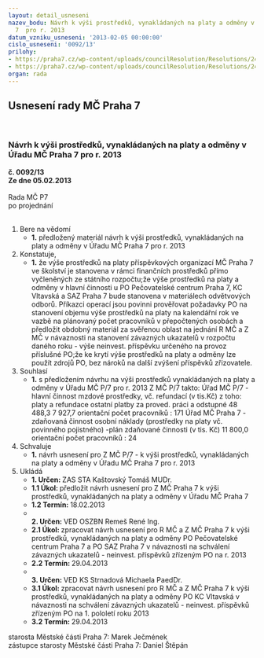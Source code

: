 ```yaml
---
layout: detail_usneseni
nazev_bodu: Návrh k výši prostředků, vynakládaných na platy a odměny v Úřadu MČ Praha
  7  pro r. 2013
datum_vzniku_usneseni: '2013-02-05 00:00:00'
cislo_usneseni: '0092/13'
prilohy:
- https://praha7.cz/wp-content/uploads/councilResolution/Resolutions/24289/8-13-is_kt0001.pdf
- https://praha7.cz/wp-content/uploads/councilResolution/Resolutions/24289/8-13-MZDY_2013_ZM%c4%8c_usnesen%c3%ad2.doc
organ: rada
---
```

<div id="ucUsn_pList" class="usn">
	<span><h2>Usnesení rady MČ Praha 7 </h2>
<br></span><div class="standBody">
<span><h3>Návrh k výši prostředků, vynakládaných na platy a odměny v Úřadu MČ Praha 7  pro r. 2013</h3></span><div class="center">
		<strong>č. 0092/13</strong><br>
	</div>
<div class="center">
		<strong>Ze dne 05.02.2013</strong><br><br>
	</div>Rada MČ P7<br> po projednání<br><br><ol>
<li>Bere na vědomí<ul><li>
<strong>1.</strong> předložený materiál návrh k výši prostředků, vynakládaných na platy a odměny v Úřadu MČ Praha 7  pro r. 2013</li></ul>
</li>
<li>Konstatuje,<ul><li>
<strong>1.</strong> že výše prostředků na platy příspěvkových organizací MČ Praha 7 ve školství je stanovena  v rámci finančních prostředků přímo  vyčleněných ze státního rozpočtu;že výše prostředků na platy a odměny  v hlavní činnosti u PO Pečovatelské centrum Praha 7, KC Vltavská a SAZ Praha 7 bude stanovena v materiálech odvětvových odborů.  Příkazci operací jsou povinni prověřovat požadavky PO na stanovení objemu výše prostředků na platy na kalendářní  rok ve vazbě na plánovaný počet pracovníků v přepočtených osobách a předložit obdobný materiál za svěřenou oblast na jednání R MČ  a Z MČ v návaznosti na stanovení závazných ukazatelů v rozpočtu daného roku - výše neinvest. příspěvku určeného na provoz příslušné PO;že ke krytí výše prostředků na platy a odměny lze použít zdrojů PO, bez nároků na další zvýšení příspěvků  zřizovatele.</li></ul>
</li>
<li>Souhlasí<ul><li>
<strong>1.</strong> s předložením návrhu na výši prostředků vynakládaných na platy a odměny v Úřadu MČ P/7 pro r. 2013  Z MČ P/7 takto:                                                                   Úřad MČ P/7 - hlavní činnost                                                                                          mzdové prostředky, vč. refundací (v tis.Kč) z toho:	                                                                             platy a refundace	                                    ostatní platby za proved. práci a odstupné                                         48 488,3	                                                                                  7 927,7	               orientační počet pracovníků  :           171                                                                                                                                                                                    Úřad MČ Praha 7 - zdaňovaná činnost                                                                                            osobní náklady (prostředky na platy vč. povinného pojistného)                                                 -plán zdaňované činnosti (v tis. Kč)                                         11 800,0                                                                                                 orientační počet pracovníků :	          24</li></ul>
</li>
<li>Schvaluje<ul><li>
<strong>1.</strong> návrh usnesení pro Z MČ P/7 - k výši prostředků, vynakládaných na platy a odměny v Úřadu MČ Praha 7 pro r. 2013</li></ul>
</li>
<li>Ukládá<ul>
<li>
<strong>1. Určen: </strong>ZAS STA Kaštovský Tomáš MUDr.</li>
<li>
<strong>1.1 Úkol: </strong>předložit návrh usnesení pro Z MČ Praha 7 k výši prostředků, vynakládaných na platy a odměny v Úřadu MČ Praha 7 </li>
<li>
<strong>1.2 Termín: </strong>18.02.2013</li>
<li>
<strong><br>2. Určen: </strong>VED OSZBN Remeš René Ing.</li>
<li>
<strong>2.1 Úkol: </strong>zpracovat návrh usnesení pro R MČ a  Z MČ Praha 7 k výši prostředků, vynakládaných na platy a odměny PO Pečovatelské centrum Praha 7 a PO SAZ Praha 7 v návaznosti na schválení závazných ukazatelů - neinvest. příspěvků  zřízeným PO na r. 2013 </li>
<li>
<strong>2.2 Termín: </strong>29.04.2013</li>
<li>
<strong><br>3. Určen: </strong>VED KS Strnadová Michaela PaedDr.</li>
<li>
<strong>3.1 Úkol: </strong>zpracovat  návrh usnesení pro R MČ a  Z MČ Praha 7 k výši prostředků, vynakládaných na platy a odměny PO KC Vltavská v návaznosti na schválení závazných ukazatelů - neinvest. příspěvků zřízeným PO na  1. pololetí roku 2013 </li>
<li>
<strong>3.2 Termín: </strong>29.04.2013</li>
</ul>
</li>
</ol>starosta Městské části Praha 7: Marek Ječmének<br>zástupce starosty Městské části Praha 7: Daniel Štěpán 
</div>
</div>